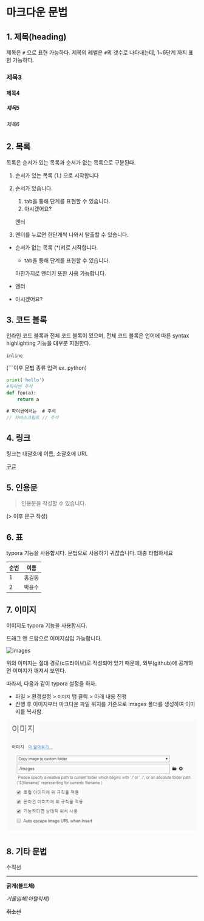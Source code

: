 # 마크다운 문법

## 1. 제목(heading)

제목은 `#` 으로 표현 가능하다.  제목의 레벨은 `#`의 갯수로 나타내는데, 1~6단계 까지 표현 가능하다.

### 제목3

#### 제목4

##### 제목5

###### 제목6

## 2. 목록

목록은 순서가 있는 목록과 순서가 없는 목록으로 구분된다.

1. 순서가 있는 목록 (1.) 으로 시작합니다

2. 순서가 있습니다.

   1. tab을 통해 단계를 표현할 수 있습니다.
   2. 아시겠어요?

   엔터

3. 엔터를 누르면 한단계씩 나와서 탈출할 수 있습니다.

* 순서가 없는 목록 (*)키로 시작합니다.

  * tab을 통해 단계를 표현할 수 있습니다.

  마찬가지로 엔터키 또한 사용 가능합니다.

* 엔터

* 아시겠어요?

## 3. 코드 블록

인라인 코드 블록과 전체 코드 블록이 있으며, 전체 코드 블록은 언어에 따른 syntax highlighting 기능을 대부분 지원한다.

`inline` 

(```이후 문법 종류 입력 ex. python)

```python
print('hello')
#파이썬 주석
def foo(a):
    return a
```



```javascript
# 파이썬에서는  # 주석
// 자바스크립트 // 주석
```



## 4. 링크

링크는 대괄호에 이름, 소괄호에 URL

[구글](https://google.com)

## 5. 인용문

> 인용문을 작성할 수 있습니다.

(> 이후 문구 작성)

## 6. 표

typora 기능을 사용합시다. 문법으로 사용하기 귀찮습니다. 대충 타협하세요

| 순번 | 이름   |
| ---- | ------ |
| 1    | 홍길동 |
| 2    | 박윤수 |

## 7. 이미지

이미지도 typora 기능을 사용합시다.

드래그 앤 드랍으로 이미지삽입 가능합니다. 

![images](C:\Users\student\Desktop\images.png)

위의 이미지는 절대 경로(c드라이브)로 작성되어 있기 때문에, 외부(github)에 공개하면 이미지가 깨져서 보인다.

따라서, 다음과 같이 typora 설정을 하자.

* 파일 > 환경설정 > `이미지` 탭 클릭 > 아래 내용 진행
* 진행 후 이미지부터 마크다운 파일 위치를 기준으로 images 폴더를 생성하여 이미지를 복사함.

![1](images/1.png)

## 8. 기타 문법

수직선

---

**굵게(볼드체)**

*기울임체(이탤릭체)*

~~취소선~~












